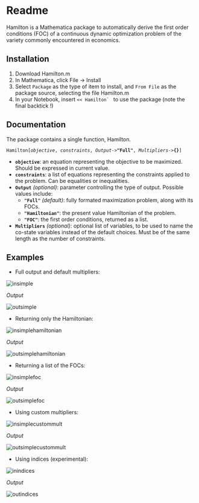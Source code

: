 # Readme

Hamilton is a Mathematica package to automatically derive the first order conditions (FOC) of a continuous dynamic optimization problem of the variety commonly encountered in economics.

## Installation

1. Download Hamilton.m
2. In Mathematica, click File -> Install
3. Select `Package` as the type of item to install, and `From File` as the package source, selecting the file Hamilton.m
4. In your Notebook, insert ``<< Hamilton` `` to use the package (note the final backtick !)

## Documentation

The package contains a single function, Hamilton.

`Hamilton[`_`objective`_`, `_`constraints`_`, `_`Output`_` -> `**`"Full"`**`, `_`Multipliers`_` -> `**`{}`**`]`

- **`objective`**: an equation representing the objective to be maximized. Should be expressed in current value.
- **`constraints`**: a list of equations representing the constraints applied to the problem. Can be equalities or inequalities.
- **`Output`** _(optional)_: parameter controlling the type of output. Possible values include:
    * **`"Full"`** _(default)_: fully formated maximization problem, along with its FOCs.
    * **`"Hamiltonian"`**: the present value Hamiltonian of the problem.
    * **`"FOC"`**: the first order conditions, returned as a list.
- **`Multipliers`** _(optional)_: optional list of variables, to be used to name the co-state variables instead of the default choices. Must be of the same length as the number of constraints.

## Examples

- Full output and default multipliers:

![insimple](https://cloud.githubusercontent.com/assets/484048/5918648/81322d80-a62b-11e4-85fe-3eddee128241.png)

_Output_

![outsimple](https://cloud.githubusercontent.com/assets/484048/5918654/81478ee6-a62b-11e4-8d84-e89efa5f0241.png)

- Returning only the Hamiltonian:

![insimplehamiltonian](https://cloud.githubusercontent.com/assets/484048/5918652/813933f0-a62b-11e4-858b-34e711e9350b.png)

_Output_

![outsimplehamiltonian](https://cloud.githubusercontent.com/assets/484048/5918656/81493552-a62b-11e4-82b5-7a8cfd88c6d8.png)

- Returning a list of the FOCs:

![insimplefoc](https://cloud.githubusercontent.com/assets/484048/5918650/8136bdd2-a62b-11e4-9278-cac2d686f867.png)

_Output_

![outsimplefoc](https://cloud.githubusercontent.com/assets/484048/5918657/814c582c-a62b-11e4-9a96-0c7d47cf6a8b.png)

- Using custom multipliers:

![insimplecustommult](https://cloud.githubusercontent.com/assets/484048/5918651/8137684a-a62b-11e4-9c15-cbbd132823be.png)

_Output_

![outsimplecustommult](https://cloud.githubusercontent.com/assets/484048/5918655/81484e30-a62b-11e4-8f18-9d869d8958de.png)

- Using indices (experimental):

![inindices](https://cloud.githubusercontent.com/assets/484048/5918649/81349980-a62b-11e4-9f41-1d90d5a769d2.png)

_Output_

![outindices](https://cloud.githubusercontent.com/assets/484048/5918653/813a0366-a62b-11e4-9597-bcdc8cad9768.png)